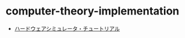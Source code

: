 # computer-theory-implementation

- [ハードウェアシミュレータ・チュートリアル](https://www.nand2tetris.org/_files/ugd/44046b_bfd91435260748439493a60a8044ade6.pdf)
